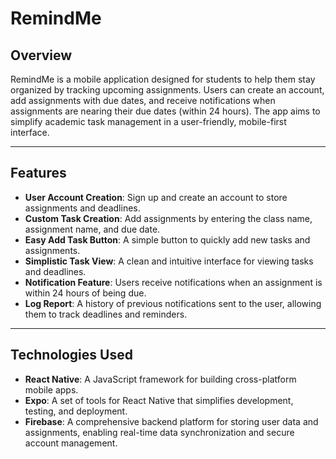 # RemindMe

## Overview

RemindMe is a mobile application designed for students to help them stay organized by tracking upcoming assignments. Users can create an account, add assignments with due dates, and receive notifications when assignments are nearing their due dates (within 24 hours). The app aims to simplify academic task management in a user-friendly, mobile-first interface.

---

## Features

- **User Account Creation**: Sign up and create an account to store assignments and deadlines.
- **Custom Task Creation**: Add assignments by entering the class name, assignment name, and due date.
- **Easy Add Task Button**: A simple button to quickly add new tasks and assignments.
- **Simplistic Task View**: A clean and intuitive interface for viewing tasks and deadlines.
- **Notification Feature**: Users receive notifications when an assignment is within 24 hours of being due.
- **Log Report**: A history of previous notifications sent to the user, allowing them to track deadlines and reminders.

---

## Technologies Used

- **React Native**: A JavaScript framework for building cross-platform mobile apps.
- **Expo**: A set of tools for React Native that simplifies development, testing, and deployment.
- **Firebase**: A comprehensive backend platform for storing user data and assignments, enabling real-time data synchronization and secure account management.
